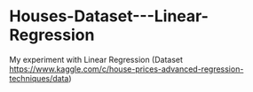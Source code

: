 # Houses-Dataset---Linear-Regression
My experiment with Linear Regression (Dataset https://www.kaggle.com/c/house-prices-advanced-regression-techniques/data)
